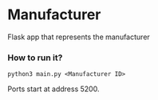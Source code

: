 # Manufacturer

Flask app that represents the manufacturer

### How to run it?

```
python3 main.py <Manufacturer ID>
```

Ports start at address 5200.